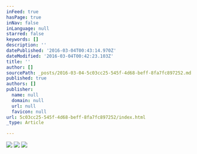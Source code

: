 ```yaml
---
inFeed: true
hasPage: true
inNav: false
inLanguage: null
starred: false
keywords: []
description: ''
datePublished: '2016-03-04T00:43:14.970Z'
dateModified: '2016-03-04T00:42:23.103Z'
title: ''
author: []
sourcePath: _posts/2016-03-04-5c03cc25-545f-4d68-beff-8fa7fc897252.md
published: true
authors: []
publisher:
  name: null
  domain: null
  url: null
  favicon: null
url: 5c03cc25-545f-4d68-beff-8fa7fc897252/index.html
_type: Article

---
```

![](https://the-grid-user-content.s3-us-west-2.amazonaws.com/71476b71-db3c-4e5e-a73e-d0400f939ee6.jpg)
![](https://the-grid-user-content.s3-us-west-2.amazonaws.com/495d602f-2998-4cff-9b9a-2a0a1f259f15.jpg)
![](https://the-grid-user-content.s3-us-west-2.amazonaws.com/62ccfa96-b70a-41d2-b0be-830210ffdb58.jpg)